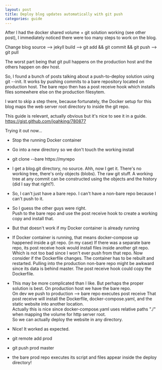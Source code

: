 ```yaml
---
layout: post
title: Deploy blog updates automatically with git push
categories: guide
---
```


After I had the docker shared volume + git solution working (see other post),
I immediately noticed there were too many steps to work on the blog.
  
Change blog source --> jekyll build --> git add && git commit && git push --> git pull
  
The worst part being that git pull happens on the production host and the others happen on dev host.
  
So, I found a bunch of posts talking about a push-to-deploy solution using git --init.
It works by pushing commits to a bare repository located on production host.
The bare repo then has a post receive hook which installs files somewhere else on the production filesytem.
  
I want to skip a step there, because fortunately, the Docker setup for this blog
maps the web server root directory to inside the git repo.
  
This guide is relevant, actually obvious but it's nice to see it in a guide.  https://gist.github.com/joahking/780877
  
Trying it out now...
  
* Stop the running Docker container
* Go into a new directory so we don't touch the working install
* git clone --bare https://myrepo
* I get a blog.git directory, no source.
  Ahh, now I get it.  There's no working tree, there's only objects (blobs).  The raw git stuff.
  A working tree at any commit can be constructed using the objects and the history (did I say that right?).
  
* So, I can't just have a bare repo.  I can't have a non-bare repo because I can't push to it.
* So I guess the other guys were right.  
  Push to the bare repo and use the post receive hook
  to create a working copy and install that.
* But that doesn't work if my Docker container is already running
* If Docker container is running, that means docker-compose up happened inside a git repo. (in my case)
  If there was a separate bare repo, its post receive hook would install files inside another git repo.
  Which is not too bad since I won't ever push from that repo.
  Now consider if the Dockerfile changes.  The container has to be rebuilt and restarted.
  Pulling into the production non-bare repo might be awkward since its data is behind master.
  The post receive hook could copy the Dockerfile.
  
* This may be more complicated than I like.  But perhaps the proper solution is best.
  On production host we have the bare repo.  
  On dev we push to production -->  bare repo executes post receive
  That post receive will install the Dockerfile, docker-compose.yaml, and the static website
  into another location.  
  Actually this is nice since docker-compose.yaml uses relative paths "./" when mapping the
  volume for http server root.  
  So we can actually deploy the website in any directory.
  
* Nice! It worked as expected.
* git remote add prod
* git push prod master
* the bare prod repo executes its script and files appear inside the deploy directory!

